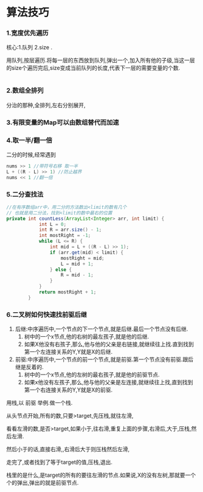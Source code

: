 # 算法技巧

### 1.宽度优先遍历

核心:1.队列 2.size .

用队列,按层遍历.将每一层的东西放到队列,弹出一个,加入所有他的子级,当这一层的size个遍历完后,size变成当前队列的长度,代表下一层的需要变量的个数.

```java

```

### 2.数组全排列

分治的那种,全排列,左右分别展开,

### 3.有限变量的Map可以由数组替代而加速



### 4.取一半/翻一倍

二分的时候,经常遇到

```java
nums >> 1 //带符号右移 取一半
L + ((R - L) >> 1) //防止越界
nums << 1 //翻一倍
```



### 5.二分查找法

```java
//在有序数组arr中，用二分的方法数出<limit的数有几个
// 也就是用二分法，找到<limit的数中最右的位置
private int countLess(ArrayList<Integer> arr, int limit) {
			int L = 0;
			int R = arr.size() - 1;
			int mostRight = -1;
			while (L <= R) {
				int mid = L + ((R - L) >> 1);
				if (arr.get(mid) < limit) {
					mostRight = mid;
					L = mid + 1;
				} else {
					R = mid - 1;
				}
			}
			return mostRight + 1;
		}
```

### 6.二叉树如何快速找前驱后继

1. 后继:中序遍历中,一个节点的下一个节点,就是后继.最后一个节点没有后继.
   1. 树中的一个x节点,他的右树的最左孩子,就是他的后继.
   2. 如果X他没有右孩子,那么,他与他的父亲是右链接,就继续往上找.直到找到第一个左连接关系的Y,Y就是X的后继.
2. 前驱:中序遍历中,一个节点的前一个节点,就是前驱.第一个节点没有前驱.跟后继是反着的.
   1. 树中的一个x节点,他的左树的最右孩子,就是他的前驱节点.
   2. 如果x他没有左孩子,那么,他与他的父亲是左连接,就继续往上找,直到找到第一个右连接关系的Y,Y就是X的前驱.

用栈,以 前驱 举例.做一个栈.

从头节点开始,所有的数,只要>target,先压栈,就往左滑,

看看左滑的数,是否>target,如果小于,往右滑,重复上面的步骤,右滑后,大于,压栈,然后左滑.

然后小于的话,直接右滑,,右滑后大于则压栈然后左滑,

走完了,或者找到了等于target的值,压栈,退出.

栈里的是什么,是target的所有的要往左滑的节点.如果说,X的没有左树,那就要一个个的弹出,弹出的就是前驱节点.
